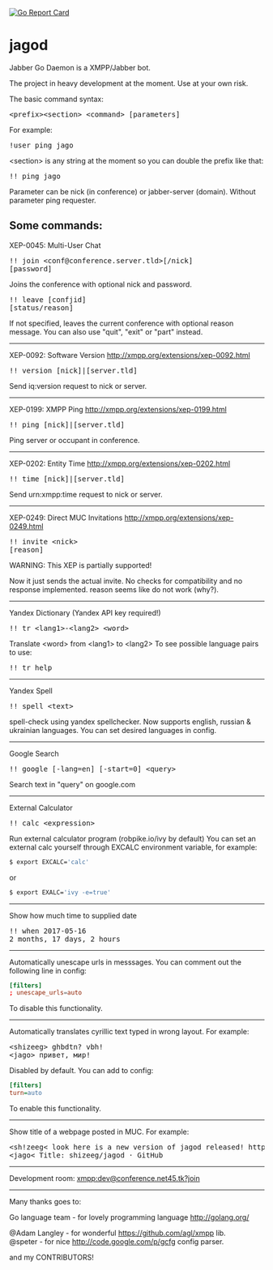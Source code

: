 [![Go Report Card](https://goreportcard.com/badge/github.com/shizeeg/jagod)](https://goreportcard.com/report/github.com/shizeeg/jagod)

jagod
=====

Jabber Go Daemon is a XMPP/Jabber bot.

The project in heavy development at the moment. Use at your own risk.

The basic command syntax:

<pre>
&lt;prefix&gt;&lt;section&gt; &lt;command&gt; [parameters]
</pre>

For example:
<pre>
!user ping jago
</pre>
&lt;section&gt; is any string at the moment so you can double the prefix like that:
<pre>
!! ping jago
</pre>

Parameter can be nick (in conference) or jabber-server (domain). Without parameter ping requester.

Some commands:
---------------------------------------------------------------------
XEP-0045: Multi-User Chat
<pre>
!! join &lt;conf@conference.server.tld&gt;[/nick]
[password]
</pre>

Joins the conference with optional nick and password.

<pre>
!! leave [confjid]
[status/reason]
</pre>

If not specified, leaves the current conference with optional reason message.
You can also use "quit", "exit" or "part" instead.

---------------------------------------------------------------------
XEP-0092: Software Version <http://xmpp.org/extensions/xep-0092.html>

<pre>
!! version [nick]|[server.tld]
</pre>

Send iq:version request to nick or server.

---------------------------------------------------------------------
XEP-0199: XMPP Ping <http://xmpp.org/extensions/xep-0199.html>

<pre>
!! ping [nick]|[server.tld]
</pre>

Ping server or occupant in conference.

---------------------------------------------------------------------
XEP-0202: Entity Time <http://xmpp.org/extensions/xep-0202.html>

<pre>
!! time [nick]|[server.tld]
</pre>

Send urn:xmpp:time request to nick or server.

---------------------------------------------------------------------
XEP-0249: Direct MUC Invitations <http://xmpp.org/extensions/xep-0249.html>

<pre>
!! invite &lt;nick&gt;
[reason]
</pre>

WARNING: This XEP is partially supported!

Now it just sends the actual invite. No checks for compatibility and no response implemented.
reason seems like do not work (why?).

---------------------------------------------------------------------
Yandex Dictionary (Yandex API key required!)

<pre>
!! tr &lt;lang1&gt;-&lt;lang2&gt; &lt;word&gt;
</pre>

Translate &lt;word&gt; from &lt;lang1&gt; to &lt;lang2&gt;
To see possible language pairs to use:

<pre>
!! tr help
</pre>

---------------------------------------------------------------------
Yandex Spell
<pre>
!! spell &lt;text&gt;
</pre>
spell-check <text> using yandex spellchecker. Now supports english, russian &
ukrainian languages. You can set desired languages in config.

---------------------------------------------------------------------
Google Search
<pre>
!! google [-lang=en] [-start=0] &lt;query&gt;
</pre>

Search text in "query" on google.com

---------------------------------------------------------------------
External Calculator
<pre>
!! calc &lt;expression&gt;
</pre>

Run external calculator program (robpike.io/ivy by default)
You can set an external calc yourself through EXCALC environment
variable, for example:
```sh
$ export EXCALC='calc'
```
or
```sh
$ export EXALC='ivy -e=true'
```
---------------------------------------------------------------------
Show how much time to supplied date
<pre>
!! when 2017-05-16
2 months, 17 days, 2 hours
</pre>

---------------------------------------------------------------------

Automatically unescape urls in messsages. You can comment out the 
following line in config:

```conf
[filters]
; unescape_urls=auto
```

To disable this functionality.

---------------------------------------------------------------------
Automatically translates cyrillic text typed in wrong layout. For example:
<pre>
&lt;shizeeg&gt; ghbdtn? vbh!
&lt;jago&gt; привет, мир!
</pre>
Disabled by default. You can add to config:

```cfg
[filters]
turn=auto
```

To enable this functionality.

---------------------------------------------------------------------
Show title of a webpage posted in MUC. For example:
<pre>
&lt;sh!zeeg&lt; look here is a new version of jagod released! https://github.com/shizeeg/jagod
&lt;jago&lt; Title: shizeeg/jagod · GitHub
</pre>

---------------------------------------------------------------------

Development room: <xmpp:dev@conference.net45.tk?join>

---------------------------------------------------------------------

Many thanks goes to:

Go language team - for lovely programming language <http://golang.org/> <br />

@Adam Langley - for wonderful <https://github.com/agl/xmpp> lib. <br />
@speter       - for nice <http://code.google.com/p/gcfg> config parser. <br />

and my CONTRIBUTORS!
